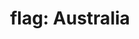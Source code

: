 ---
layout: flags
title: "flag: Australia"
emoji: flag_australia
permalink: 🇦🇺.html
image: assets/img/3moji/flag_australia.png
---